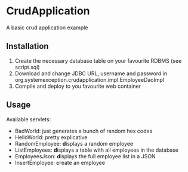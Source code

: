 # CrudApplication
A basic crud application example

## Installation
1. Create the necessary database table on your favourite RDBMS (see script.sql)
2. Download and change JDBC URL, username and password in org.systemexception.crudapplication.impl.EmployeeDaoImpl
3. Compile and deploy to you favourite web container

## Usage
Available servlets:
* BadWorld: just generates a bunch of random hex codes
* HelloWorld: pretty explicative
* RandomEmployee: **d**isplays a random employee
* ListEmployees: **d**isplays a table with all employees in the database
* EmployeesJson: **d**isplays the full employee list in a JSON
* InsertEmployee: **c**reate an employee